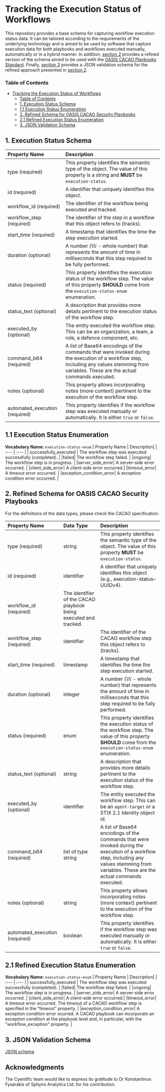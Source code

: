 # Tracking the Execution Status of Workflows

This repository provides a base schema for capturing workflow execution status data. It can be tailored according to the requirements of the underlying technology and is aimed to be used by software that capture execution data for both playbooks and workflows executed manually, automatically or in a hybrid manner. In addition, [section 2](#2-refined-schema-for-oasis-cacao-security-playbooks) provides a refined version of the schema aimed to be used with the [OASIS CACAO Playbooks Standard](https://www.oasis-open.org/committees/cacao). Finally, [section 3](#3-json-validation-schema) provides a JSON validation schema for the refined approach presented in [section 2](#2-refined-schema-for-oasis-cacao-security-playbooks).

### Table of Contents
- [Tracking the Execution Status of Workflows](#tracking-the-execution-status-of-workflows)
    - [Table of Contents](#table-of-contents)
  - [1. Execution Status Schema](#1-execution-status-schema)
  - [1.1 Execution Status Enumeration](#11-execution-status-enumeration)
  - [2. Refined Schema for OASIS CACAO Security Playbooks](#2-refined-schema-for-oasis-cacao-security-playbooks)
  - [2.1 Refined Execution Status Enumeration](#21-refined-execution-status-enumeration)
  - [3. JSON Validation Schema](#3-json-validation-schema)


## 1. Execution Status Schema
| Property Name | Description|
| :--- | :--- |
| type (required) | This property identifies the semantic type of the object. The value of this property is a string and **MUST** be `execution-status`. |
| id (required) | A identifier that uniquely identifies this object. |  
| workflow_id (required)| The identifier of the workflow being executed and tracked. |  
| workflow_step (required)| The identifier of the step in a workflow that this object refers to (tracks). |  
| start_time (required) | A timestamp that identifies the time the step execution started. | 
| duration (optional) | A number (𝕎 - whole number) that represents the amount of time in milliseconds that this step required to be fully performed. |
| status (required) | This property identifies the execution status of the workflow step. The value of this property **SHOULD** come from the `execution-status-enum` enumeration. |  
| status_text (optional) | A description that provides more details pertinent to the execution status of the workflow step. |  
| executed_by (optional) | The entity executed the workflow step. This can be an organization, a team, a role, a defence component, etc. |  
| command_b64 (required) | A list of Base64 encodings of the commands that were invoked during the execution of a workflow step, including any values stemming from variables. These are the actual commands executed. |  
| notes (optional) | This property allows incorporating notes (more context) pertinent to the execution of the workflow step. |  
| automated_execution (required) | This property identifies if the workflow step was executed manually or automatically. It is either `true` or `false`. |

## 1.1 Execution Status Enumeration
**Vocabulary Name:** `execution-status-enum`
| Property Name | Description|
| :--- | :--- |
| successfully_executed | The workflow step was executed successfully (completed). |
|failed| The workflow step failed. |
|ongoing| The workflow step is in progress. |
|server_side_error| A server-side error occurred. |
|client_side_error| A client-side error occurred.|
|timeout_error| A timeout error occurred. |
|exception_condition_error| A exception condition error occurred. |

## 2. Refined Schema for OASIS CACAO Security Playbooks
For the definitions of the data types, please check the CACAO specification.

| Property Name |Data Type| Description|
| :--- | :--- |:--- |
| type (required) |string| This property identifies the semantic type of the object. The value of this property **MUST** be `execution-status`. |
| id (required) | identifier |A identifier that uniquely identifies this object (e.g., execution-status–UUIDv4). |
| workflow_id (required)| The identifier of the CACAO playbook being executed and tracked. | 
| workflow_step (required)|identifier| The identifier of the CACAO workflow step this object refers to (tracks). |  
| start_time (required) |timestamp| A timestamp that identifies the time the step execution started. | 
| duration (optional) |integer| A number (𝕎 - whole number) that represents the amount of time in milliseconds that this step required to be fully performed. |
| status (required) |enum| This property identifies the execution status of the workflow step. The value of this property **SHOULD** come from the `execution-status-enum` enumeration. |  
| status_text (optional) |string| A description that provides more details pertinent to the execution status of the workflow step. |  
| executed_by (optional) |identifier| The entity executed the workflow step. This can be an `agent-target` or a STIX 2.1 Identity object id. |  
| command_b64 (required) |list of type string| A list of Base64 encodings of the commands that were invoked during the execution of a workflow step, including any values stemming from variables. These are the actual commands executed. |  
| notes (optional) |string|This property allows incorporating notes (more context) pertinent to the execution of the workflow step. |  
| automated_execution (required) |boolean| This property identifies if the workflow step was executed manually or automatically. It is either `true` or `false`. |

## 2.1 Refined Execution Status Enumeration
**Vocabulary Name:** `execution-status-enum`
| Property Name | Description|
| :--- | :--- |
| successfully_executed | The workflow step was executed successfully (completed). |
|failed| The workflow step failed. |
|ongoing| The workflow step is in progress. |
|server_side_error| A server-side error occurred. |
|client_side_error| A client-side error occurred.|
|timeout_error| A timeout error occurred. The timeout of a CACAO workflow step is specified in the “timeout” property. |
|exception_condition_error| A exception condition error ocurred. A CACAO playbook can incorporate an exception condition at the playbook level and, in particular, with the "workflow_exception" property. |

## 3. JSON Validation Schema

[JSON schema](https://github.com/cyentific-rni/workflow-status/blob/main/schema/execution-status.json)

## Acknowledgments
The Cyentific team would like to express its gratitude to Dr Konstantinos Fysarakis of Sphynx Analytics Ltd. for his contribution.

